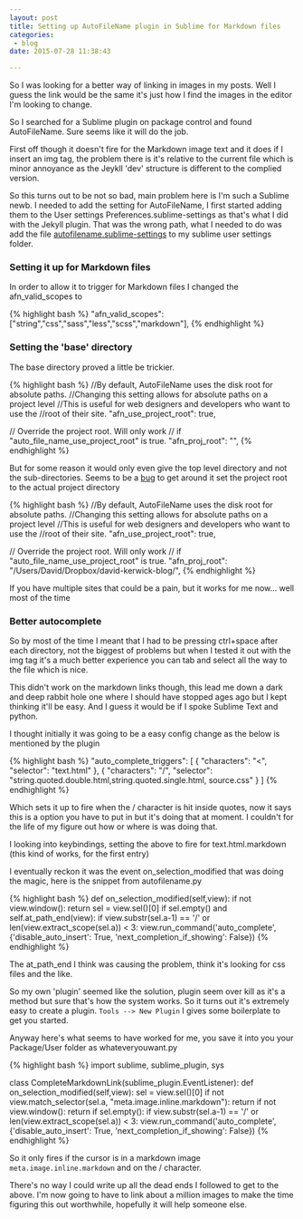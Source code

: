 ```yaml
---
layout: post
title: Setting up AutoFileName plugin in Sublime for Markdown files
categories: 
 - blog
date: 2015-07-28 11:38:43

---
```


So I was looking for a better way of linking in images in my posts. Well I guess the link would be the same it's just how I find the images in the editor I'm looking to change.

So I searched for a Sublime plugin on package control and found AutoFileName. Sure seems like it will do the job.

First off though it doesn't fire for the Markdown image text and it does if I insert an img tag, the problem there is it's relative to the current file which is minor annoyance as the Jeykll 'dev' structure is different to the complied version.

So this turns out to be not so bad, main problem here is I'm such a Sublime newb.
I needed to add the setting for AutoFileName, I first started adding them to the User settings Preferences.sublime-settings as that's what I did with the Jekyll plugin.  That was the wrong path, what I needed to do was add the file [autofilename.sublime-settings](https://github.com/BoundInCode/AutoFileName/blob/a522f3db928809ea03485f8eb97a347806185e02/autofilename.sublime-settings) to my sublime user settings folder.

### Setting it up for Markdown files
In order to allow it to trigger for Markdown files I changed the afn_valid_scopes to

{% highlight bash %}
"afn_valid_scopes":["string","css","sass","less","scss","markdown"],
{% endhighlight %}

### Setting the 'base' directory
The base directory proved a little be trickier.

{% highlight bash %}
//By default, AutoFileName uses the disk root for absolute paths.
//Changing this setting allows for absolute paths on a project level
//This is useful for web designers and developers who want to use the
//root of their site.
"afn_use_project_root": true,

// Override the project root. Will only work 
// if "auto_file_name_use_project_root" is true.
"afn_proj_root": "",
{% endhighlight %}

But for some reason it would only even give the top level directory and not the sub-directories.
Seems to be a [bug](https://github.com/BoundInCode/AutoFileName/issues/39) to get around it set the project root to the actual project directory

{% highlight bash %}
//By default, AutoFileName uses the disk root for absolute paths.
//Changing this setting allows for absolute paths on a project level
//This is useful for web designers and developers who want to use the
//root of their site.
"afn_use_project_root": true,

// Override the project root. Will only work 
// if "auto_file_name_use_project_root" is true.
"afn_proj_root": "/Users/David/Dropbox/david-kerwick-blog/",
{% endhighlight %}

If you have multiple sites that could be a pain, but it works for me now... well most of the time

### Better autocomplete
So by most of the time I meant that I had to be pressing ctrl+space after each directory, not the biggest of problems but when I tested it out with the img tag it's a much better experience you can tab and select all the way to the file which is nice.

This didn't work on the markdown links though, this lead me down a dark and deep rabbit hole one where I should have stopped ages ago but I kept thinking it'll be easy.  And I guess it would be if I spoke Sublime Text and python.

I thought initially it was going to be a easy config change as the below is mentioned by the plugin

{% highlight bash %}
"auto_complete_triggers":
    [
      {
         "characters": "<",
         "selector": "text.html"
      },
      {
         "characters": "/",
         "selector": "string.quoted.double.html,string.quoted.single.html, source.css"
      }
    ]
{% endhighlight %}

Which sets it up to fire when the / character is hit inside quotes, now it says this is a option you have to put in but it's doing that at moment.  I couldn't for the life of my figure out how or where is was doing that.

I looking into keybindings, setting the above to fire for text.html.markdown (this kind of works, for the first entry)

I eventually reckon it was the event on_selection_modified that was doing the magic, here is the snippet from autofilename.py

{% highlight bash %}
def on_selection_modified(self,view):
    if not view.window():
        return
    sel = view.sel()[0]
    if sel.empty() and self.at_path_end(view):
        if view.substr(sel.a-1) == '/' or len(view.extract_scope(sel.a)) < 3:
            view.run_command('auto_complete',
            {'disable_auto_insert': True,
            'next_completion_if_showing': False})
{% endhighlight %}

The at_path_end I think was causing the problem, think it's looking for css files and the like.

So my own 'plugin' seemed like the solution, plugin seem over kill as it's a method but sure that's how the system works.
So it turns out it's extremely easy to create a plugin.
`Tools --> New Plugin`
I gives some boilerplate to get you started.

Anyway here's what seems to have worked for me, you save it into you your Package/User folder as whateveryouwant.py

{% highlight bash %}
import sublime, sublime_plugin, sys

class CompleteMarkdownLink(sublime_plugin.EventListener):
    def on_selection_modified(self,view):
        sel = view.sel()[0]
        if not view.match_selector(sel.a, "meta.image.inline.markdown"):
            return
        if not view.window():
            return
        if sel.empty():
            if view.substr(sel.a-1) == '/' or len(view.extract_scope(sel.a)) < 3:
                view.run_command('auto_complete',
                {'disable_auto_insert': True,
                'next_completion_if_showing': False})
{% endhighlight %}

So it only fires if the cursor is in a markdown image `meta.image.inline.markdown` and on the / character.

There's no way I could write up all the dead ends I followed to get to the above.  I'm now going to have to link about a million images to make the time figuring this out worthwhile, hopefully it will help someone else.